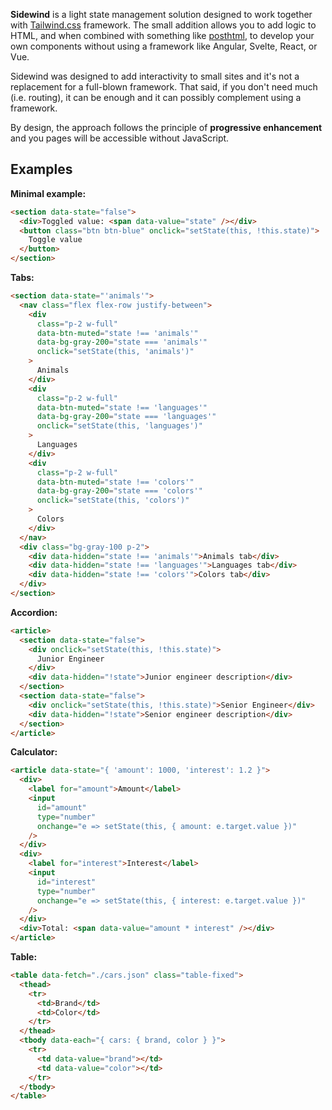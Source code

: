 **Sidewind** is a light state management solution designed to work together with [Tailwind.css](https://tailwindcss.com) framework. The small addition allows you to add logic to HTML, and when combined with something like [posthtml](https://www.npmjs.com/package/posthtml), to develop your own components without using a framework like Angular, Svelte, React, or Vue.

Sidewind was designed to add interactivity to small sites and it's not a replacement for a full-blown framework. That said, if you don't need much (i.e. routing), it can be enough and it can possibly complement using a framework.

By design, the approach follows the principle of **progressive enhancement** and you pages will be accessible without JavaScript.

## Examples

**Minimal example:**

```html
<section data-state="false">
  <div>Toggled value: <span data-value="state" /></div>
  <button class="btn btn-blue" onclick="setState(this, !this.state)">
    Toggle value
  </button>
</section>
```

**Tabs:**

```html
<section data-state="'animals'">
  <nav class="flex flex-row justify-between">
    <div
      class="p-2 w-full"
      data-btn-muted="state !== 'animals'"
      data-bg-gray-200="state === 'animals'"
      onclick="setState(this, 'animals')"
    >
      Animals
    </div>
    <div
      class="p-2 w-full"
      data-btn-muted="state !== 'languages'"
      data-bg-gray-200="state === 'languages'"
      onclick="setState(this, 'languages')"
    >
      Languages
    </div>
    <div
      class="p-2 w-full"
      data-btn-muted="state !== 'colors'"
      data-bg-gray-200="state === 'colors'"
      onclick="setState(this, 'colors')"
    >
      Colors
    </div>
  </nav>
  <div class="bg-gray-100 p-2">
    <div data-hidden="state !== 'animals'">Animals tab</div>
    <div data-hidden="state !== 'languages'">Languages tab</div>
    <div data-hidden="state !== 'colors'">Colors tab</div>
  </div>
</section>
```

**Accordion:**

```html
<article>
  <section data-state="false">
    <div onclick="setState(this, !this.state)">
      Junior Engineer
    </div>
    <div data-hidden="!state">Junior engineer description</div>
  </section>
  <section data-state="false">
    <div onclick="setState(this, !this.state)">Senior Engineer</div>
    <div data-hidden="!state">Senior engineer description</div>
  </section>
</article>
```

**Calculator:**

```html
<article data-state="{ 'amount': 1000, 'interest': 1.2 }">
  <div>
    <label for="amount">Amount</label>
    <input
      id="amount"
      type="number"
      onchange="e => setState(this, { amount: e.target.value })"
    />
  </div>
  <div>
    <label for="interest">Interest</label>
    <input
      id="interest"
      type="number"
      onchange="e => setState(this, { interest: e.target.value })"
    />
  </div>
  <div>Total: <span data-value="amount * interest" /></div>
</article>
```

**Table:**

```html
<table data-fetch="./cars.json" class="table-fixed">
  <thead>
    <tr>
      <td>Brand</td>
      <td>Color</td>
    </tr>
  </thead>
  <tbody data-each="{ cars: { brand, color } }">
    <tr>
      <td data-value="brand"></td>
      <td data-value="color"></td>
    </tr>
  </tbody>
</table>
```
